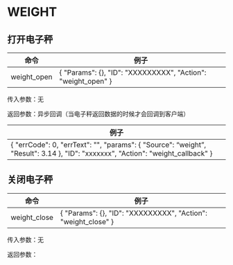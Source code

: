 ﻿---
lastUpdated: true
contributors : true
---
# WEIGHT

##  打开电子秤

| 命令        | 例子                                                         |
| ----------- | ------------------------------------------------------------ |
| weight_open | {    "Params": {},    "ID": "XXXXXXXXX",    "Action": "weight_open"  } |

传入参数：无

返回参数：异步回调（当电子秤返回数据的时候才会回调到客户端）

| 例子                                                         |
| ------------------------------------------------------------ |
| {      "errCode": 0,  "errText":  "",  "params": {   "Source": “weight”,    "Result": 3.14  },      "ID": "xxxxxxx",      "Action": "weight_callback"  } |

 

 

##  关闭电子秤

| 命令         | 例子                                                         |
| ------------ | ------------------------------------------------------------ |
| weight_close | {    "Params": {},    "ID": "XXXXXXXXX",    "Action": "weight_close"  } |

传入参数：无

返回参数：